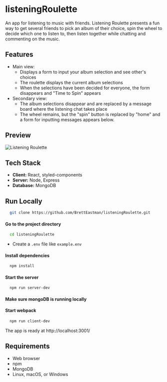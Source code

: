 # listeningRoulette
An app for listening to music with friends. Listening Roulette presents a fun way to get several friends to pick an album of their choice, spin the wheel to decide which one to listen to, then listen together while chatting and commenting on the music.

## Features
* Main view:
  * Displays a form to input your album selection and see other's choices
  * The roulette displays the current album selections
  * When the selections have been decided for everyone, the form disappears and "Time to Spin" appears
* Secondary view:
  * The album selections disappear and are replaced by a message board where the listening chat takes place
  * The wheel remains, but the "spin" button is replaced by "home" and a form for inputting messages appears below.

## Preview
![Listening Roulette](https://drive.google.com/file/d/18Tz4dA9ZDuBM5q9XJLIw9AfTEICXJfk5/view)

## Tech Stack
* **Client:** React, styled-components
* **Server:** Node, Express
* **Database:** MongoDB

## Run Locally
```bash
  git clone https://github.com/BrettEastman/listeningRoulette.git
```

#### Go to the project directory
```bash
  cd listeningRoulette
```
- Create a `.env` file like `example.env`

#### Install dependencies
```bash
  npm install
```

#### Start the server
```bash
  npm run server-dev
```

#### Make sure mongoDB is running locally

#### Start webpack
```bash
  npm run client-dev
```
The app is ready at http://localhost:3001/

## Requirements
* Web browser
* npm
* MongoDB
* Linux, macOS, or Windows
